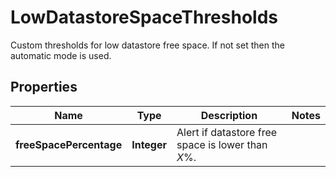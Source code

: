

# LowDatastoreSpaceThresholds

Custom thresholds for low datastore free space. If not set then the automatic mode is used.

## Properties

| Name | Type | Description | Notes |
|------------ | ------------- | ------------- | -------------|
|**freeSpacePercentage** | **Integer** | Alert if datastore free space is lower than *X*%. |  |




